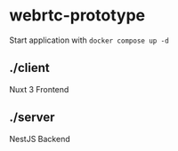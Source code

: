 # webrtc-prototype

Start application with `docker compose up -d`

## ./client
Nuxt 3 Frontend

## ./server
NestJS Backend
